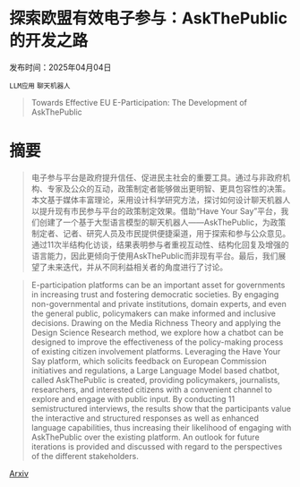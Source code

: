 # 探索欧盟有效电子参与：AskThePublic 的开发之路

发布时间：2025年04月04日

`LLM应用` `聊天机器人`

> Towards Effective EU E-Participation: The Development of AskThePublic

# 摘要

> 电子参与平台是政府提升信任、促进民主社会的重要工具。通过与非政府机构、专家及公众的互动，政策制定者能够做出更明智、更具包容性的决策。本文基于媒体丰富理论，采用设计科学研究方法，探讨如何设计聊天机器人以提升现有市民参与平台的政策制定效果。借助“Have Your Say”平台，我们创建了一个基于大型语言模型的聊天机器人——AskThePublic，为政策制定者、记者、研究人员及市民提供便捷渠道，用于探索和参与公众意见。通过11次半结构化访谈，结果表明参与者重视互动性、结构化回复及增强的语言能力，因此更倾向于使用AskThePublic而非现有平台。最后，我们展望了未来迭代，并从不同利益相关者的角度进行了讨论。

> E-participation platforms can be an important asset for governments in increasing trust and fostering democratic societies. By engaging non-governmental and private institutions, domain experts, and even the general public, policymakers can make informed and inclusive decisions. Drawing on the Media Richness Theory and applying the Design Science Research method, we explore how a chatbot can be designed to improve the effectiveness of the policy-making process of existing citizen involvement platforms. Leveraging the Have Your Say platform, which solicits feedback on European Commission initiatives and regulations, a Large Language Model based chatbot, called AskThePublic is created, providing policymakers, journalists, researchers, and interested citizens with a convenient channel to explore and engage with public input. By conducting 11 semistructured interviews, the results show that the participants value the interactive and structured responses as well as enhanced language capabilities, thus increasing their likelihood of engaging with AskThePublic over the existing platform. An outlook for future iterations is provided and discussed with regard to the perspectives of the different stakeholders.

[Arxiv](https://arxiv.org/abs/2504.03287)